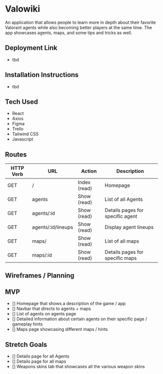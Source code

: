 # Valowiki

An application that allows people to learn more in depth about their favorite Valorant agents while also becoming better players at the same time. The app showcases agents, maps, and some tips and tricks as well. 

## Deployment Link
- tbd

## Installation Instructions
- tbd

## Tech Used
* React
* Axios
* Figma
* Trello
* Tailwind CSS
* Javascript

## Routes
| **HTTP Verb**| **URL** |  **Action**| **Description**
|------------|-------------|------------|------------|
| GET        | /      | Index (read)  | Homepage
| GET         | agents       |  Show (read) |  List of all Agents
| GET     | agents/:id |  Show (read)    | Details pages for specific agent
| GET     | agents/:id/lineups | Show (read) | Display agent lineups
| GET     | maps/ | Show (read)    | List of all maps
| GET         | maps/:id      | Show (read) |  Details pages for specific maps


## Wireframes / Planning

## MVP
- [] Homepage that shows a description of the game / app 
- [] Navbar that directs to agents + maps
- [] List of agents on agents page 
- [] Detailed information about certain agents on their specific page / gameplay hints
- [] Maps page showcasing different maps / hints

## Stretch Goals
- [] Details page for all Agents
- [] Details page for all maps
- [] Weapons skins tab that showcases all the various weapon skins
